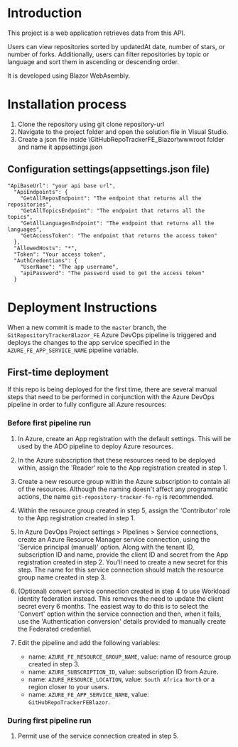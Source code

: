 # Introduction

This project is a web application retrieves data from this API.

Users can view repositories sorted by updatedAt date, number of stars, or number of forks. Additionally, users can filter repositories by topic or language and sort them in ascending or descending order.

It is developed using Blazor WebAsembly.

# Installation process

1. Clone the repository using git clone repository-url
2. Navigate to the project folder and open the solution file in Visual Studio.
3. Create a json file inside \GitHubRepoTrackerFE_Blazor\wwwroot folder and name it appsettings.json

## Configuration settings(appsettings.json file)

```
"ApiBaseUrl": "your api base url",
  "ApiEndpoints": {
    "GetAllReposEndpoint": "The endpoint that returns all the repositories",
    "GetAllTopicsEndpoint": "The endpoint that returns all the topics",
    "GetAllLanguagesEndpoint": "The endpoint that returns all the languages",
    "GetAccessToken": "The endpoint that returns the access token"
  },
  "AllowedHosts": "*",
  "Token": "Your access token",
  "AuthCredentians": {
    "UserName": "The app username",
    "apiPassword": "The password used to get the access token"
  }
  ```

# Deployment Instructions

When a new commit is made to the `master` branch, the `GitRepositoryTrackerBlazor_FE` Azure DevOps pipeline is triggered and deploys the changes to the app service specified in the `AZURE_FE_APP_SERVICE_NAME` pipeline variable.

## First-time deployment

If this repo is being deployed for the first time, there are several manual steps that need to be performed in conjunction with the Azure DevOps pipeline in order to fully configure all Azure resources:

### Before first pipeline run

1. In Azure, create an App registration with the default settings. This will be used by the ADO pipeline to deploy Azure resources.
2. In the Azure subscription that these resources need to be deployed within, assign the 'Reader' role to the App registration created in step 1.
3. Create a new resource group within the Azure subscription to contain all of the resources. Although the naming doesn't affect any programmatic actions, the name `git-repository-tracker-fe-rg` is recommended.
4. Within the resource group created in step 5, assign the 'Contributor' role to the App registration created in step 1.
5. In Azure DevOps Project settings > Pipelines > Service connections, create an Azure Resource Manager service connection, using the 'Service principal (manual)' option. Along with the tenant ID, subscription ID and name, provide the client ID and secret from the App registration created in step 2. You'll need to create a new secret for this step. The name for this service connection should match the resource group name created in step 3.
6. (Optional) convert service connection created in step 4 to use Workload identity federation instead. This removes the need to update the client secret every 6 months. The easiest way to do this is to select the 'Convert' option within the service connection and then, when it fails, use the 'Authentication conversion' details provided to manually create the Federated credential.
7. Edit the pipeline and add the following variables:

   - name: `AZURE_FE_RESOURCE_GROUP_NAME`, value: name of resource group created in step 3.
   - name: `AZURE_SUBSCRIPTION_ID`, value: subscription ID from Azure.
   - name: `AZURE_RESOURCE_LOCATION`, value: `South Africa North` or a region closer to your users.
   - name: `AZURE_FE_APP_SERVICE_NAME`, value: `GitHubRepoTrackerFEBlazor`.

### During first pipeline run

1. Permit use of the service connection created in step 5.
